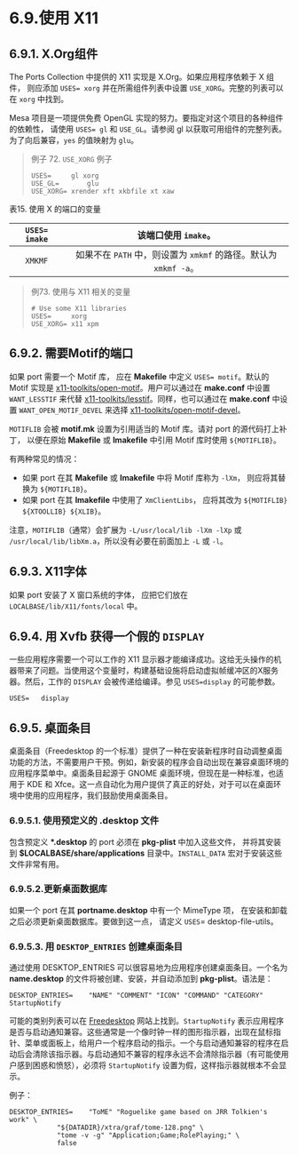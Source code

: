 # 6.9.使用 X11

## 6.9.1. X.Org组件

The Ports Collection 中提供的 X11 实现是 X.Org。如果应用程序依赖于 X 组件， 则应添加 `USES= xorg` 并在所需组件列表中设置 `USE_XORG`。完整的列表可以在 `xorg` 中找到。

Mesa 项目是一项提供免费 OpenGL 实现的努力。要指定对这个项目的各种组件的依赖性， 请使用 `USES= gl` 和 `USE_GL`。请参阅 gl 以获取可用组件的完整列表。为了向后兼容，`yes` 的值映射为 `glu`。

> 例子 72. `USE_XORG` 例子
>
> ```
> USES=		gl xorg
> USE_GL=		glu
> USE_XORG=	xrender xft xkbfile xt xaw
> ```

表15. 使用 X 的端口的变量

| `USES= imake` |                    该端口使用  `imake`。                     |
| :-----------: | :----------------------------------------------------------: |
|    `XMKMF`    | 如果不在 `PATH` 中，则设置为 `xmkmf` 的路径。默认为 `xmkmf -a`。 |

> 例73. 使用与 X11 相关的变量
>
> ```
> # Use some X11 libraries
> USES=		xorg
> USE_XORG=	x11 xpm
> ```

## 6.9.2. 需要Motif的端口

如果 port 需要一个 Motif 库， 应在 **Makefile** 中定义 `USES= motif`。默认的 Motif 实现是 [x11-toolkits/open-motif](https://cgit.freebsd.org/ports/tree/x11-toolkits/open-motif/)。用户可以通过在 **make.conf** 中设置 `WANT_LESSTIF` 来代替 [x11-toolkits/lesstif](https://cgit.freebsd.org/ports/tree/x11-toolkits/lesstif/)。同样，也可以通过在 **make.conf** 中设置 `WANT_OPEN_MOTIF_DEVEL` 来选择 [x11-toolkits/open-motif-devel](https://cgit.freebsd.org/ports/tree/x11-toolkits/open-motif-devel/)。

`MOTIFLIB` 会被 **motif.mk** 设置为引用适当的 Motif 库。请对 port 的源代码打上补丁， 以便在原始 **Makefile** 或 **Imakefile** 中引用 Motif 库时使用 `${MOTIFLIB}`。

有两种常见的情况：

- 如果 port 在其 **Makefile** 或 **Imakefile** 中将 Motif 库称为 `-lXm`， 则应将其替换为 `${MOTIFLIB}`。
- 如果 port 在其 **Imakefile** 中使用了 `XmClientLibs`， 应将其改为 `${MOTIFLIB} ${XTOOLLIB} ${XLIB}`。

注意，`MOTIFLIB`（通常）会扩展为 `-L/usr/local/lib -lXm -lXp` 或 `/usr/local/lib/libXm.a`，所以没有必要在前面加上 `-L` 或 `-l`。

## 6.9.3. X11字体

如果 port 安装了 X 窗口系统的字体， 应把它们放在 `LOCALBASE/lib/X11/fonts/local` 中。

## 6.9.4. 用 Xvfb 获得一个假的 `DISPLAY`

一些应用程序需要一个可以工作的 X11 显示器才能编译成功。这给无头操作的机器带来了问题。当使用这个变量时，构建基础设施将启动虚拟帧缓冲区的X服务器。然后，工作的 `DISPLAY` 会被传递给编译。参见 `USES=display` 的可能参数。

```
USES=	display
```

## 6.9.5. 桌面条目

桌面条目（Freedesktop 的一个标准）提供了一种在安装新程序时自动调整桌面功能的方法，不需要用户干预。例如，新安装的程序会自动出现在兼容桌面环境的应用程序菜单中。桌面条目起源于 GNOME 桌面环境，但现在是一种标准，也适用于 KDE 和 Xfce。这一点自动化为用户提供了真正的好处，对于可以在桌面环境中使用的应用程序，我们鼓励使用桌面条目。

### 6.9.5.1. 使用预定义的 .desktop 文件

包含预定义 **\*.desktop** 的 port 必须在 **pkg-plist** 中加入这些文件， 并将其安装到 **$LOCALBASE/share/applications** 目录中。`INSTALL_DATA` 宏对于安装这些文件非常有用。

### 6.9.5.2.更新桌面数据库

如果一个 port 在其 **portname.desktop** 中有一个 MimeType 项， 在安装和卸载之后必须更新桌面数据库。要做到这一点， 请定义 `USES`= desktop-file-utils。

### 6.9.5.3. 用 `DESKTOP_ENTRIES` 创建桌面条目

通过使用 DESKTOP_ENTRIES 可以很容易地为应用程序创建桌面条目。一个名为 **name.desktop** 的文件将被创建、安装，并自动添加到 **pkg-plist**。语法是：

```
DESKTOP_ENTRIES=	"NAME" "COMMENT" "ICON" "COMMAND" "CATEGORY" StartupNotify
```

可能的类别列表可以在 [Freedesktop](https://standards.freedesktop.org/menu-spec/latest/apa.html) 网站上找到。`StartupNotify` 表示应用程序是否与启动通知兼容。这些通常是一个像时钟一样的图形指示器，出现在鼠标指针、菜单或面板上，给用户一个程序启动的指示。一个与启动通知兼容的程序在启动后会清除该指示器。与启动通知不兼容的程序永远不会清除指示器（有可能使用户感到困惑和愤怒），必须将 `StartupNotify` 设置为假，这样指示器就根本不会显示。

例子：

```
DESKTOP_ENTRIES=	"ToME" "Roguelike game based on JRR Tolkien's work" \
			"${DATADIR}/xtra/graf/tome-128.png" \
			"tome -v -g" "Application;Game;RolePlaying;" \
			false
```


